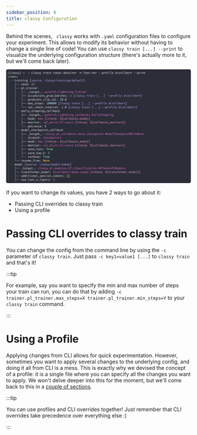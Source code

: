 ```yaml
---
sidebar_position: 0
title: classy Configuration
---
```


Behind the scenes, ` classy` works with `.yaml` configuration files to configure your experiment. This allows to modify
its behavior without having to change a single line of code! You can use `classy train [...] --print` to visualize the 
underlying configuration structure (there's actually more to it, but we'll come back later).

![Classy Train Print - Token](/img/intro/classy-train-print-tok.png)

If you want to change its values, you have 2 ways to go about it:
* Passing CLI overrides to classy train
* Using a profile

# Passing CLI overrides to classy train
You can change the config from the command line by using the `-c` parameter of `classy train`. Just pass 
`-c key1=value1 [...]` to `classy train` and that's it!

:::tip

For example, say you want to specify the min and max number of steps your train can run, you can do that by adding 
`-c trainer.pl_trainer.max_steps=X trainer.pl_trainer.min_steps=Y` to your `classy train` command.

:::

# Using a Profile
Applying changes from CLI allows for quick experimentation. However, sometimes you want to apply several changes to the 
underlying config, and doing it all from CLI is a mess. This is exactly why we devised the concept of a profile: it is 
a single file where you can specify all the changes you want to apply. We won't delve deeper into this for the moment, 
but we'll come back to this in a [couple of sections](/docs/getting-started/customizing-things/changing-profile).

:::tip

You can use profiles and CLI overrides together! Just remember that CLI overrides take precedence over everything else :)

:::
